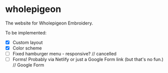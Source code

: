 # wholepigeon

The website for Wholepigeon Embroidery.

To be implemented:

- [X] Custom layout
- [X] Color scheme
- [ ] Fixed hamburger menu - responsive? // cancelled
- [ ] Forms! Probably via Netlify or just a Google Form link (but that's no fun.) // Google Form
